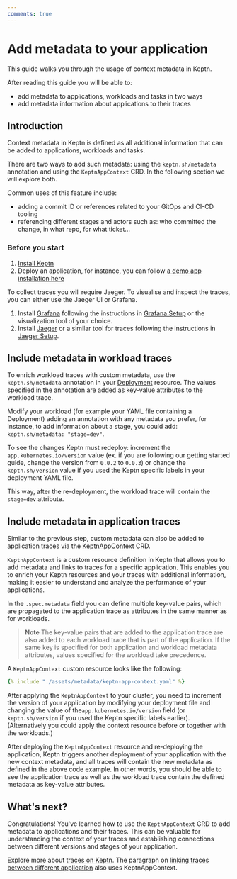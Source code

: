 ```yaml
---
comments: true
---
```


# Add metadata to your application

This guide walks you through the usage of context metadata in Keptn.

After reading this guide you will be able to:

- add metadata to applications, workloads
  and tasks in two ways
- add metadata information about applications to their traces

## Introduction

Context metadata in Keptn is defined as all additional information that can
be added to applications, workloads and tasks.

There are two ways to add such metadata: using the `keptn.sh/metadata` annotation and using the  `KeptnAppContext` CRD.
In the following section we will explore both.

Common uses of this feature include:

- adding a commit ID or references related to your GitOps and CI-CD tooling
- referencing different stages and actors
  such as: who committed the change, in what repo, for what ticket...

### Before you start

1. [Install Keptn](../installation/index.md)
2. Deploy an application, for instance, you can follow
   [a demo app installation here](../getting-started/observability.md#step-3-deploy-demo-application)

To collect traces you will require Jaeger.
To visualise and inspect the traces, you can either use
the Jaeger UI or Grafana.

1. Install
   [Grafana](https://grafana.com/grafana/)
   following the instructions in [Grafana Setup](https://grafana.com/docs/grafana/latest/setup-grafana/)
   or the visualization tool of your choice.
2. Install
   [Jaeger](https://www.jaegertracing.io/)
   or a similar tool for traces following the instructions in
   [Jaeger Setup](https://www.jaegertracing.io/docs/1.50/getting-started/).

## Include metadata in workload traces

To enrich workload traces with custom metadata, use the
`keptn.sh/metadata` annotation in your
[Deployment](https://kubernetes.io/docs/concepts/workloads/controllers/deployment)
resource.
The values specified in the annotation
are added as key-value attributes to the workload trace.

Modify your workload (for example your YAML file containing a Deployment)
adding an annotation with any metadata you prefer,
for instance, to add information about a stage, you could add:
`keptn.sh/metadata: "stage=dev"`.

To see the changes Keptn must redeploy: increment the `app.kubernetes.io/version` value
(ex. if you are following our getting started guide, change the version
from `0.0.2` to `0.0.3`) or change the `keptn.sh/version` value
if you used the Keptn specific labels in your deployment YAML file.

This way, after the re-deployment, the workload trace will contain the `stage=dev` attribute.

## Include metadata in application traces

Similar to the previous step, custom metadata can also be added to application traces via the
[KeptnAppContext](../reference/api-reference/lifecycle/v1beta1/index.md#keptnappcontext) CRD.

`KeptnAppContext` is a custom resource definition in Keptn that allows you to add metadata
and links to traces for a specific application.
This enables you to enrich your Keptn resources and your traces with additional
information, making it easier to understand and analyze
the performance of your applications.

In the `.spec.metadata` field you can define multiple key-value pairs, which are propagated
to the application trace as attributes in the same manner as for workloads.

> **Note** The key-value pairs that are added to the application trace are also added
to each workload trace that is part of the application.
If the same key is specified for both
application and workload metadata attributes,
values specified for the workload take precedence.

A `KeptnAppContext` custom resource looks like the following:

```yaml
{% include "./assets/metadata/keptn-app-context.yaml" %}
```

After applying the `KeptnAppContext` to your cluster, you need to increment the version of your
application by modifying your deployment file and changing the
value of the`app.kubernetes.io/version` field (or `keptn.sh/version` if you used the Keptn specific labels earlier).
(Alternatively you could apply the context resource before or together with the workloads.)

After deploying the `KeptnAppContext` resource and re-deploying the application,
Keptn triggers another deployment of your application with the new context metadata,
and all traces will contain the new metadata as defined in the above code example.
In other words, you should be able to see the application trace as well as the workload trace
contain the defined metadata as key-value attributes.

## What's next?

Congratulations!
You've learned how to use the `KeptnAppContext` CRD to add
metadata to applications and their traces.
This can be valuable for understanding the context of your traces and
establishing connections between
different versions and stages of your application.

Explore more about [traces on Keptn](./otel.md).
The paragraph on
[linking traces between different application](./otel.md#advanced-tracing-configurations-in-keptn-linking-traces)
also uses KeptnAppContext.
